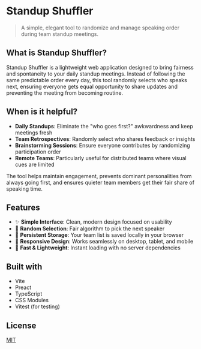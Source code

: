# Standup Shuffler

> A simple, elegant tool to randomize and manage speaking order during team standup meetings.

## What is Standup Shuffler?

Standup Shuffler is a lightweight web application designed to bring fairness and spontaneity to your daily standup meetings. Instead of following the same predictable order every day, this tool randomly selects who speaks next, ensuring everyone gets equal opportunity to share updates and preventing the meeting from becoming routine.

## When is it helpful?

- **Daily Standups**: Eliminate the "who goes first?" awkwardness and keep meetings fresh
- **Team Retrospectives**: Randomly select who shares feedback or insights
- **Brainstorming Sessions**: Ensure everyone contributes by randomizing participation order
- **Remote Teams**: Particularly useful for distributed teams where visual cues are limited

The tool helps maintain engagement, prevents dominant personalities from always going first, and ensures quieter team members get their fair share of speaking time.

## Features

- ✨ **Simple Interface**: Clean, modern design focused on usability
- 🎲 **Random Selection**: Fair algorithm to pick the next speaker
- 💾 **Persistent Storage**: Your team list is saved locally in your browser
- 📱 **Responsive Design**: Works seamlessly on desktop, tablet, and mobile
- 🚀 **Fast & Lightweight**: Instant loading with no server dependencies

## Built with

- Vite
- Preact
- TypeScript
- CSS Modules
- Vitest (for testing)

## License

[MIT](LICENSE)
